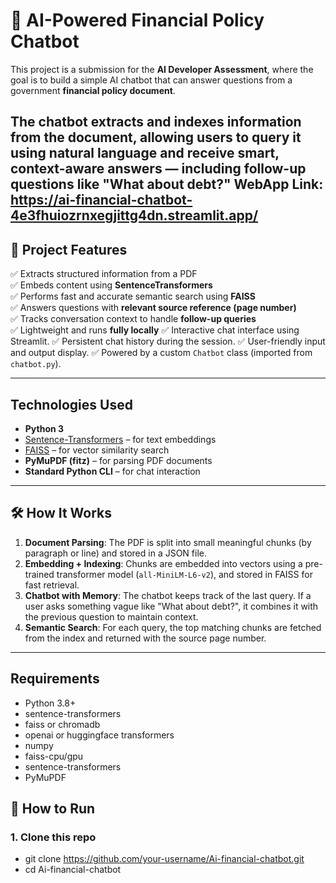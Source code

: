 # 🤖 AI-Powered Financial Policy Chatbot
This project is a submission for the **AI Developer Assessment**, where the goal is to build a simple AI chatbot that can answer questions from a government **financial policy document**.

The chatbot extracts and indexes information from the document, allowing users to query it using natural language and receive smart, context-aware answers — including follow-up questions like "What about debt?"
WebApp Link: https://ai-financial-chatbot-4e3fhuiozrnxegjittg4dn.streamlit.app/
---

## 📄 Project Features

✅ Extracts structured information from a PDF  
✅ Embeds content using **SentenceTransformers**  
✅ Performs fast and accurate semantic search using **FAISS**  
✅ Answers questions with **relevant source reference (page number)**  
✅ Tracks conversation context to handle **follow-up queries**  
✅ Lightweight and runs **fully locally**
✅ Interactive chat interface using Streamlit.
✅ Persistent chat history during the session.
✅ User-friendly input and output display.
✅ Powered by a custom `Chatbot` class (imported from `chatbot.py`).

---

## Technologies Used

- **Python 3**
- [Sentence-Transformers](https://www.sbert.net/) – for text embeddings
- [FAISS](https://github.com/facebookresearch/faiss) – for vector similarity search
- **PyMuPDF (fitz)** – for parsing PDF documents
- **Standard Python CLI** – for chat interaction

---

## 🛠️ How It Works

1. **Document Parsing**: The PDF is split into small meaningful chunks (by paragraph or line) and stored in a JSON file.
2. **Embedding + Indexing**: Chunks are embedded into vectors using a pre-trained transformer model (`all-MiniLM-L6-v2`), and stored in FAISS for fast retrieval.
3. **Chatbot with Memory**: The chatbot keeps track of the last query. If a user asks something vague like "What about debt?", it combines it with the previous question to maintain context.
4. **Semantic Search**: For each query, the top matching chunks are fetched from the index and returned with the source page number.

---
## Requirements

- Python 3.8+
- sentence-transformers
- faiss or chromadb
- openai or huggingface transformers
- numpy
- faiss-cpu/gpu
- sentence-transformers
- PyMuPDF

## 🚀 How to Run

### 1. Clone this repo

- git clone https://github.com/your-username/Ai-financial-chatbot.git
- cd Ai-financial-chatbot
